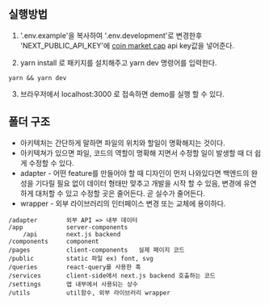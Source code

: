 ## 실행방법

1. '.env.example'을 복사하여 '.env.development'로 변경한후 'NEXT_PUBLIC_API_KEY'에 [coin market cap](https://coinmarketcap.com/api/) api key값을 넣어준다.

2. yarn install 로 패키지를 설치해주고 yarn dev 명령어를 입력한다.

```shell
yarn && yarn dev
```

3. 브라우저에서 localhost:3000 로 접속하면 demo를 실행 할 수 있다.

## 폴더 구조

- 아키텍처는 간단하게 말하면 파일의 위치와 할일이 명확해지는 것이다.
- 아키텍쳐가 있으면 파일, 코드의 역할이 명확해 지면서 수정할 일이 발생할 때 더 쉽게 수정할 수 있다.
- adapter - 어떤 feature를 만들어야 할 때 디자인이 먼저 나와있다면 백엔드의 완성을 기다릴 필요 없이 데이터 형태만 맞추고 개발을 시작 할 수 있음, 변경에 유연하게 대처할 수 있고 수정할 곳은 줄어든다. 곧 실수가 줄어든다.
- wrapper - 외부 라이브러리의 인터페이스 변경 또는 교체에 용이하다.

```
/adapter  		외부 API => 내부 데이터
/app			server-components
	/api		next.js backend
/components		component
/pages			client-components	실제 페이지 코드
/public			static 파일 ex) font, svg
/queries		react-query를 사용한 훅
/services		client-side에서 next.js backend 호출하는 코드
/settings		앱 내부에서 사용되는 상수
/utils			util함수, 외부 라이브러리 wrapper
```
